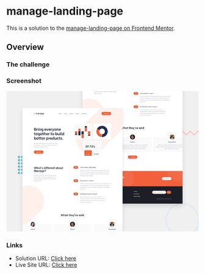 # manage-landing-page
This is a solution to the [  manage-landing-page on Frontend Mentor](https://www.frontendmentor.io/challenges/manage-landing-page-SLXqC6P5/hub/manage-landing-page-challenge-hub-NJQJ3m9Ht).


## Overview
### The challenge
### Screenshot
![manage-landing-page](./desktop-preview.jpg)
### Links
- Solution URL: [Click here](https://www.frontendmentor.io/solutions/manage-landing-page-challenge-hub-NJQJ3m9Ht)
- Live Site URL: [Click here](https://ahmaadalharbi.github.io/Manage-front-end-mentor-challenge/)


